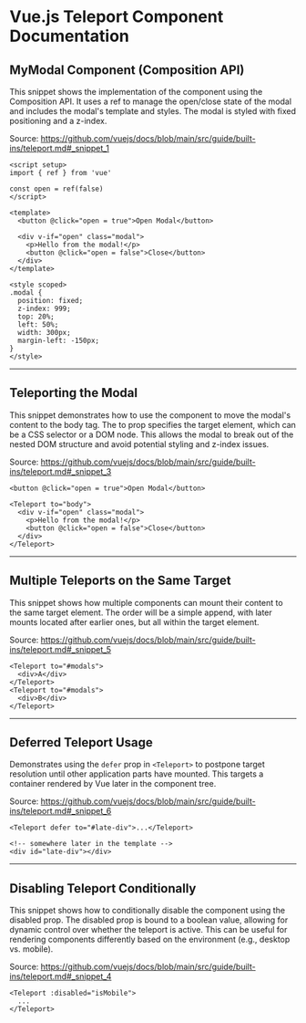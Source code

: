 # Vue.js Teleport Component Documentation

## MyModal Component (Composition API)

This snippet shows the implementation of the <MyModal> component using the Composition API. It uses a ref to manage the open/close state of the modal and includes the modal's template and styles.  The modal is styled with fixed positioning and a z-index.

Source: https://github.com/vuejs/docs/blob/main/src/guide/built-ins/teleport.md#_snippet_1

```vue
<script setup>
import { ref } from 'vue'

const open = ref(false)
</script>

<template>
  <button @click="open = true">Open Modal</button>

  <div v-if="open" class="modal">
    <p>Hello from the modal!</p>
    <button @click="open = false">Close</button>
  </div>
</template>

<style scoped>
.modal {
  position: fixed;
  z-index: 999;
  top: 20%;
  left: 50%;
  width: 300px;
  margin-left: -150px;
}
</style>
```

---

## Teleporting the Modal

This snippet demonstrates how to use the <Teleport> component to move the modal's content to the body tag. The to prop specifies the target element, which can be a CSS selector or a DOM node. This allows the modal to break out of the nested DOM structure and avoid potential styling and z-index issues.

Source: https://github.com/vuejs/docs/blob/main/src/guide/built-ins/teleport.md#_snippet_3

```vue-html
<button @click="open = true">Open Modal</button>

<Teleport to="body">
  <div v-if="open" class="modal">
    <p>Hello from the modal!</p>
    <button @click="open = false">Close</button>
  </div>
</Teleport>
```

---

## Multiple Teleports on the Same Target

This snippet shows how multiple <Teleport> components can mount their content to the same target element. The order will be a simple append, with later mounts located after earlier ones, but all within the target element.

Source: https://github.com/vuejs/docs/blob/main/src/guide/built-ins/teleport.md#_snippet_5

```vue-html
<Teleport to="#modals">
  <div>A</div>
</Teleport>
<Teleport to="#modals">
  <div>B</div>
</Teleport>
```

---

## Deferred Teleport Usage

Demonstrates using the `defer` prop in `<Teleport>` to postpone target resolution until other application parts have mounted. This targets a container rendered by Vue later in the component tree.

Source: https://github.com/vuejs/docs/blob/main/src/guide/built-ins/teleport.md#_snippet_6

```vue-html
<Teleport defer to="#late-div">...</Teleport>

<!-- somewhere later in the template -->
<div id="late-div"></div>
```

---

## Disabling Teleport Conditionally

This snippet shows how to conditionally disable the <Teleport> component using the disabled prop.  The disabled prop is bound to a boolean value, allowing for dynamic control over whether the teleport is active.  This can be useful for rendering components differently based on the environment (e.g., desktop vs. mobile).

Source: https://github.com/vuejs/docs/blob/main/src/guide/built-ins/teleport.md#_snippet_4

```vue-html
<Teleport :disabled="isMobile">
  ...
</Teleport>
```
